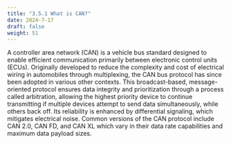 ```yaml
---
title: "3.5.1 What is CAN?"
date: 2024-7-17
draft: false
weight: 51
---
```


A controller area network (CAN) is a vehicle bus standard designed to enable efficient communication primarily between electronic control units (ECUs). Originally developed to reduce the complexity and cost of electrical wiring in automobiles through multiplexing, the CAN bus protocol has since been adopted in various other contexts. This broadcast-based, message-oriented protocol ensures data integrity and prioritization through a process called arbitration, allowing the highest priority device to continue transmitting if multiple devices attempt to send data simultaneously, while others back off. Its reliability is enhanced by differential signaling, which mitigates electrical noise. Common versions of the CAN protocol include CAN 2.0, CAN FD, and CAN XL which vary in their data rate capabilities and maximum data payload sizes.

